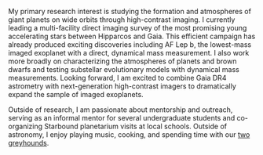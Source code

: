 ---
---
My primary research interest is studying the formation and atmospheres of giant planets on wide orbits through high-contrast imaging. I currently leading a multi-facility direct imaging survey of the most promising young accelerating stars between Hipparcos and Gaia. This efficient campaign has already produced exciting discoveries including AF Lep b, the lowest-mass imaged exoplanet with a direct, dynamical mass measurement. I also work more broadly on characterizing the atmospheres of planets and brown dwarfs and testing substellar evolutionary models with dynamical mass measurements. Looking forward, I am excited to combine Gaia DR4 astrometry with next-generation high-contrast imagers to dramatically expand the sample of imaged exoplanets.

Outside of research, I am passionate about mentorship and outreach, serving as an informal mentor for several undergraduate students and co-organizing Starbound planetarium visits at local schools. Outside of astronomy, I enjoy playing music, cooking, and spending time with our [two greyhounds](uploads/hounds.jpg).